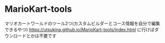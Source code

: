 # MarioKart-tools
マリオカートワールドのツール2つ(カスタムビルダーとコース情報を自分で編集できるやつ)
https://utsukina.github.io/MarioKart-tools/index.html
に行けばダウンロードとかは不要です
